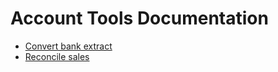 # Account Tools Documentation


- [Convert bank extract](convert_bank_extract/README.md)
- [Reconcile sales](reconcile_contracts_and_sales/README.md)